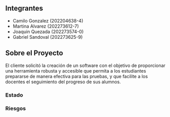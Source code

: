 ## Integrantes
* Camilo Gonzalez (202204638-4)
* Martina Alvarez (202273612-7)
* Joaquin Quezada (202273574-0)
* Gabriel Sandoval (202273625-9)


## Sobre el Proyecto
El cliente solicitó la creación de un software con el objetivo de proporcionar una herramienta robusta y accesible que permita a los estudiantes prepararse de manera efectiva para las pruebas, y que facilite a los docentes el seguimiento del progreso de sus alumnos.


### Estado

### Riesgos
